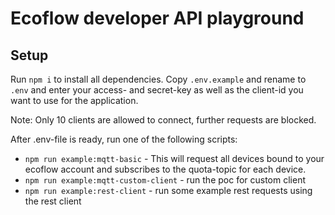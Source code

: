 # Ecoflow developer API playground

## Setup

Run `npm i` to install all dependencies.
Copy `.env.example` and rename to `.env` and enter your access- and secret-key as well as the client-id you want to use for the application.

Note: Only 10 clients are allowed to connect, further requests are blocked.

After .env-file is ready, run one of the following scripts:

- `npm run example:mqtt-basic` - This will request all devices bound to your ecoflow account and subscribes to the quota-topic for each device. 
- `npm run example:mqtt-custom-client` - run the poc for custom client
- `npm run example:rest-client` - run some example rest requests using the rest client
